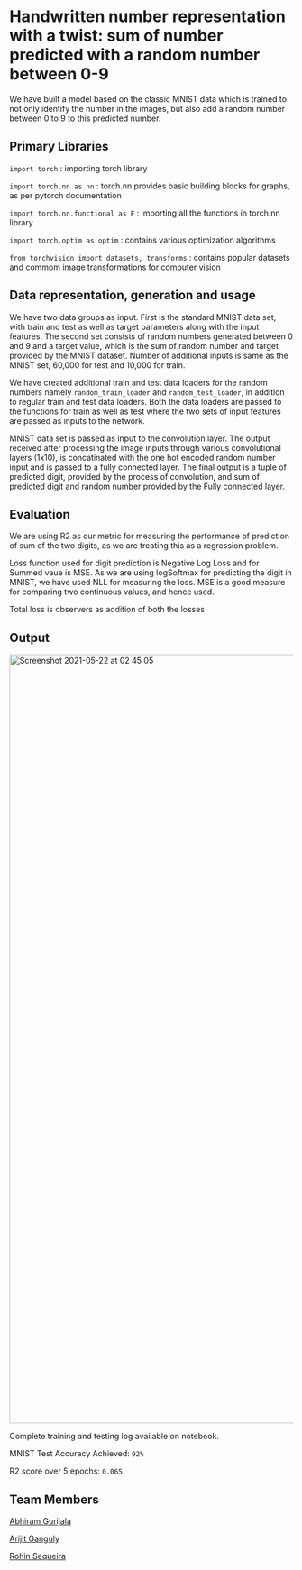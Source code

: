 # Handwritten number representation with a twist: sum of number predicted with a random number between 0-9

We have built a model based on the classic MNIST data which is trained to not only identify the number in the images, but also add a random number between 0 to 9 to this predicted number.

## Primary Libraries


`import torch` : importing torch library

`import torch.nn as nn` : torch.nn provides basic building blocks for graphs, as per pytorch documentation

`import torch.nn.functional as F` : importing all the functions in torch.nn library

`import torch.optim as optim` : contains various optimization algorithms

`from torchvision import datasets, transforms` : contains popular datasets and commom image transformations for computer vision



## Data representation, generation and usage

We have two data groups as input. First is the standard MNIST data set, with train and test as well as target parameters along with the input features. The second set consists of random numbers generated between 0 and 9 and a target value, which is the sum of random number and target provided by the MNIST dataset. Number of additional inputs is same as the MNIST set, 60,000 for test and 10,000 for train.

We have created additional train and test data loaders for the random numbers namely `random_train_loader` and `random_test_loader`, in addition to regular train and test data loaders. Both the data loaders are passed to the functions for train as well as test where the two sets of input features are passed as inputs to the network.

MNIST data set is passed as input to the convolution layer. The output received after processing the image inputs through various convolutional layers (1x10), is concatinated with the one hot encoded random number input and is passed to a fully connected layer. The final output is a tuple of predicted digit, provided by the process of convolution, and sum of predicted digit and random number provided by the Fully connected layer.

## Evaluation

We are using R2 as our metric for measuring the performance of prediction of sum of the two digits, as we are treating this as a regression problem.

Loss function used for digit prediction is Negative Log Loss and for Summed vaue is MSE. As we are using logSoftmax for predicting the digit in MNIST, we have used NLL for measuring the loss. MSE is a good measure for comparing two continuous values, and hence used.

Total loss is observers as addition of both the losses

## Output

<img width="1364" alt="Screenshot 2021-05-22 at 02 45 05" src="https://user-images.githubusercontent.com/31658286/119199069-0ec51080-baa8-11eb-9416-f8da3da964a8.png">

Complete training and testing log available on notebook.

MNIST Test Accuracy Achieved: `92%`

R2 score over 5 epochs: `0.065`

## Team Members

[Abhiram Gurijala]()

[Arijit Ganguly](https://github.com/Arijit-datascience)

[Rohin Sequeira](https://github.com/RohinSequeira)
